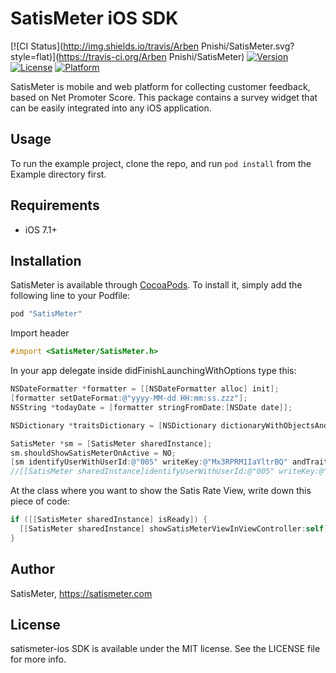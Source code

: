 # SatisMeter iOS SDK

[![CI Status](http://img.shields.io/travis/Arben Pnishi/SatisMeter.svg?style=flat)](https://travis-ci.org/Arben Pnishi/SatisMeter)
[![Version](https://img.shields.io/cocoapods/v/SatisMeter.svg?style=flat)](http://cocoapods.org/pods/SatisMeter)
[![License](https://img.shields.io/cocoapods/l/SatisMeter.svg?style=flat)](http://cocoapods.org/pods/SatisMeter)
[![Platform](https://img.shields.io/cocoapods/p/SatisMeter.svg?style=flat)](http://cocoapods.org/pods/SatisMeter)

SatisMeter is mobile and web platform for collecting customer feedback, based on Net Promoter Score. This package contains a survey widget that can be easily integrated into any iOS application.

## Usage

To run the example project, clone the repo, and run `pod install` from the Example directory first.

## Requirements
 - iOS 7.1+


## Installation

SatisMeter is available through [CocoaPods](http://cocoapods.org). To install
it, simply add the following line to your Podfile:


```ruby
pod "SatisMeter"
```

Import header
```objective-c
#import <SatisMeter/SatisMeter.h>
```

In your app delegate inside didFinishLaunchingWithOptions type this:

```objective-c
NSDateFormatter *formatter = [[NSDateFormatter alloc] init];
[formatter setDateFormat:@"yyyy-MM-dd HH:mm:ss.zzz"];
NSString *todayDate = [formatter stringFromDate:[NSDate date]];

NSDictionary *traitsDictionary = [NSDictionary dictionaryWithObjectsAndKeys:@"Esat",@"name",todayDate,@"createdAt",@"iPhone6",@"DeviceModel",@"9.2",@"iOSVersion", nil];

SatisMeter *sm = [SatisMeter sharedInstance];
sm.shouldShowSatisMeterOnActive = NO;
[sm identifyUserWithUserId:@"005" writeKey:@"Mx3RPRM1IaYltrBQ" andTraitsDictionary:traitsDictionary];
//[[SatisMeter sharedInstance]identifyUserWithUserId:@"005" writeKey:@"Mx3RPRM1IaYltrBQ" andTraitsDictionary:traitsDictionary andServerUrl:@"http://app.satismeter.com"];

```

At the class where you want to show the Satis Rate View, write down this piece of code:

```objective-c
if ([[SatisMeter sharedInstance] isReady]) {
  [[SatisMeter sharedInstance] showSatisMeterViewInViewController:self];
}
```

## Author


SatisMeter, https://satismeter.com

## License

satismeter-ios SDK is available under the MIT license. See the LICENSE file for more info.

